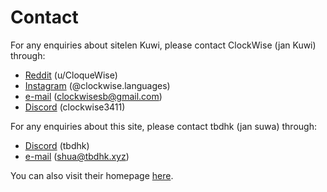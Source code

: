 # Contact

For any enquiries about sitelen Kuwi, please contact ClockWise (jan Kuwi) through:
- [Reddit](https://www.reddit.com/user/CloqueWise/) (u/CloqueWise)
- [Instagram](https://www.instagram.com/clockwise.languages/) (@clockwise.languages)
- [e-mail](mailto:clockwisesb@gmail.com) (clockwisesb@gmail.com)
- [Discord](https://discord.com/users/284078587685109760) (clockwise3411)

For any enquiries about this site, please contact tbdhk (jan suwa) through:
- [Discord](https://discord.com/users/876607304236163102) (tbdhk)
- [e-mail](mailto:shua@tbdhk.xyz) (shua@tbdhk.xyz)

You can also visit their homepage [here](https://tbdhk.xyz/).
